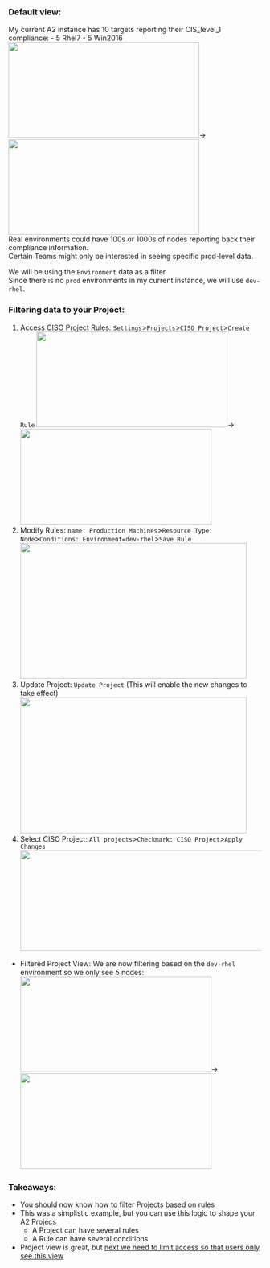 ### Default view:
My current A2 instance has 10 targets reporting their CIS_level_1 compliance:
    - 5 Rhel7 
    - 5 Win2016
<kbd><img src="https://raw.githubusercontent.com/danf425/ChefAutomate_LimitViewability/master/images/a2-defaultview1.png" width="380" height="190"></kbd>→<kbd><img src="https://raw.githubusercontent.com/danf425/ChefAutomate_LimitViewability/master/images/a2-defaultview2.png" width="380" height="190"></kbd>   
Real environments could have 100s or 1000s of nodes reporting back their compliance information.  
Certain Teams might only be interested in seeing specific prod-level data.   
  
We will be using the `Environment` data as a filter.  
Since there is no `prod` environments in my current instance, we will use `dev-rhel`.  


### Filtering data to your Project:
1. Access CISO Project Rules: `Settings`>`Projects`>`CISO Project`>`Create Rule`
<kbd><img src="https://raw.githubusercontent.com/danf425/ChefAutomate_LimitViewability/master/images/a2-projects-accesscisoproject.png" width="380" height="190"></kbd>→<kbd><img src="https://raw.githubusercontent.com/danf425/ChefAutomate_LimitViewability/master/images/a2-projects-accessrulecreation.png" width="380" height="190"></kbd>  
2. Modify Rules: `name: Production Machines`>`Resource Type: Node`>`Conditions: Environment=dev-rhel`>`Save Rule`  
<kbd><img src="https://raw.githubusercontent.com/danf425/ChefAutomate_LimitViewability/master/images/a2-projects-saverule.png" width="450" height="270"></kbd>
3. Update Project: `Update Project` (This will enable the new changes to take effect)  
<kbd><img src="https://raw.githubusercontent.com/danf425/ChefAutomate_LimitViewability/master/images/a2-projects-updateproject.png" width="450" height="270"></kbd>
4. Select CISO Project: `All projects`>`Checkmark: CISO Project`>`Apply Changes`  
<kbd><img src="https://raw.githubusercontent.com/danf425/ChefAutomate_LimitViewability/master/images/a2-filterbyproject.png" width="700" height="200"></kbd>

- Filtered Project View: We are now filtering based on the `dev-rhel` environment so we only see 5 nodes:  
<kbd><img src="https://raw.githubusercontent.com/danf425/ChefAutomate_LimitViewability/master/images/a2-filteredview1.png" width="380" height="190"></kbd>→<kbd><img src="https://raw.githubusercontent.com/danf425/ChefAutomate_LimitViewability/master/images/a2-filteredview2.png" width="380" height="190"></kbd>  


### Takeaways:
- You should now know how to filter Projects based on rules
- This was a simplistic example, but you can use this logic to shape your A2 Projecs
    - A Project can have several rules
    - A Rule can have several conditions
- Project view is great, but [next we need to limit access so that users only see this view](./A2_api.md)